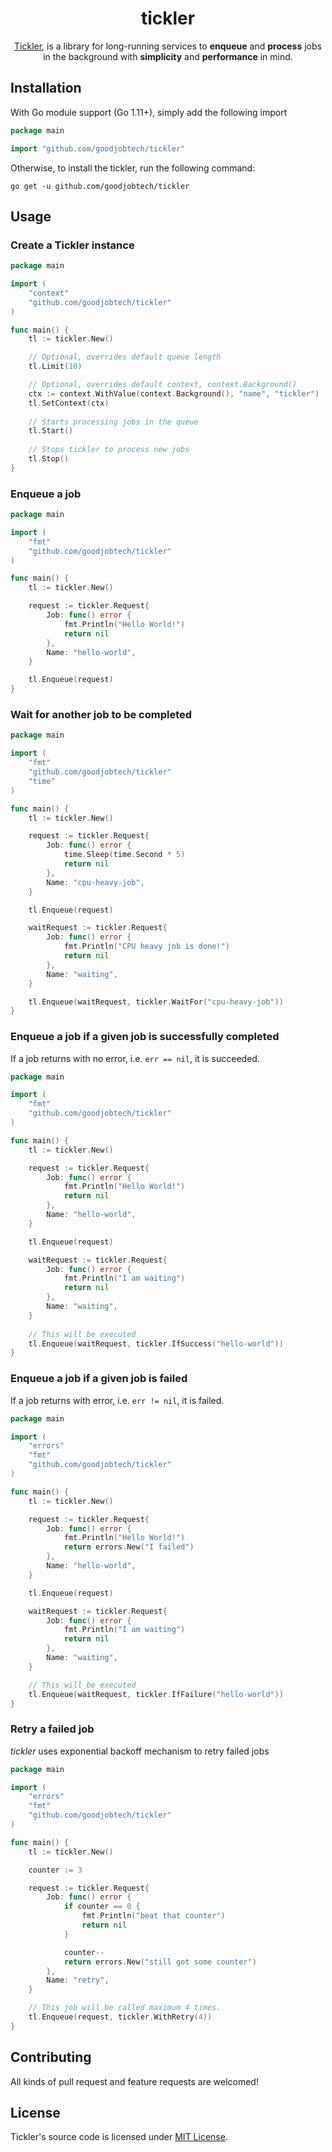 <div align="center">
<h1>tickler</h1>

[Tickler](https://github.com/goodjobtech/tickler), is a library for long-running services to **enqueue** and **process** jobs in the background with **simplicity** and **performance** in mind. 


</div>

## Installation

With Go module support (Go 1.11+), simply add the following import
```go
package main

import "github.com/goodjobtech/tickler"
```

Otherwise, to install the tickler, run the following command:

```shell
go get -u github.com/goodjobtech/tickler
```

## Usage

### Create a Tickler instance

```go
package main

import (
	"context"
	"github.com/goodjobtech/tickler"
)

func main() {
	tl := tickler.New()

	// Optional, overrides default queue length
	tl.Limit(10)

	// Optional, overrides default context, context.Background()
	ctx := context.WithValue(context.Background(), "name", "tickler")
	tl.SetContext(ctx)
	
	// Starts processing jobs in the queue
	tl.Start()
	
	// Stops tickler to process new jobs
	tl.Stop()
}
```

### Enqueue a job

```go
package main

import (
	"fmt"
	"github.com/goodjobtech/tickler"
)

func main() {
	tl := tickler.New()

	request := tickler.Request{
		Job: func() error {
			fmt.Println("Hello World!")
			return nil
		},
		Name: "hello-world",
	}

	tl.Enqueue(request)
}
```

### Wait for another job to be completed

```go
package main

import (
	"fmt"
	"github.com/goodjobtech/tickler"
	"time"
)

func main() {
	tl := tickler.New()

	request := tickler.Request{
		Job: func() error {
			time.Sleep(time.Second * 5)
			return nil
		},
		Name: "cpu-heavy-job",
	}

	tl.Enqueue(request)

	waitRequest := tickler.Request{
		Job: func() error {
			fmt.Println("CPU heavy job is done!")
			return nil
		},
		Name: "waiting",
	}

	tl.Enqueue(waitRequest, tickler.WaitFor("cpu-heavy-job"))
}
```

### Enqueue a job if a given job is successfully completed

If a job returns with no error, i.e. `err == nil`, it is succeeded.

```go
package main

import (
	"fmt"
	"github.com/goodjobtech/tickler"
)

func main() {
	tl := tickler.New()

	request := tickler.Request{
		Job: func() error {
			fmt.Println("Hello World!")
			return nil
		},
		Name: "hello-world",
	}

	tl.Enqueue(request)

	waitRequest := tickler.Request{
		Job: func() error {
			fmt.Println("I am waiting")
			return nil
		},
		Name: "waiting",
	}
	
	// This will be executed
	tl.Enqueue(waitRequest, tickler.IfSuccess("hello-world"))
}
```

### Enqueue a job if a given job is failed

If a job returns with error, i.e. `err != nil`, it is failed.

```go
package main

import (
	"errors"
	"fmt"
	"github.com/goodjobtech/tickler"
)

func main() {
	tl := tickler.New()

	request := tickler.Request{
		Job: func() error {
			fmt.Println("Hello World!")
			return errors.New("I failed")
		},
		Name: "hello-world",
	}

	tl.Enqueue(request)

	waitRequest := tickler.Request{
		Job: func() error {
			fmt.Println("I am waiting")
			return nil
		},
		Name: "waiting",
	}

	// This will be executed
	tl.Enqueue(waitRequest, tickler.IfFailure("hello-world"))
}
```

### Retry a failed job

*tickler* uses exponential backoff mechanism to retry failed jobs

```go
package main

import (
	"errors"
	"fmt"
	"github.com/goodjobtech/tickler"
)

func main() {
	tl := tickler.New()

	counter := 3

	request := tickler.Request{
		Job: func() error {
			if counter == 0 {
				fmt.Println("beat that counter")
				return nil
			}

			counter--
			return errors.New("still got some counter")
		},
		Name: "retry",
	}

	// This job will be called maximum 4 times.
	tl.Enqueue(request, tickler.WithRetry(4))
}
```

## Contributing

All kinds of pull request and feature requests are welcomed!

## License

Tickler's source code is licensed under [MIT License](https://choosealicense.com/licenses/mit/).
